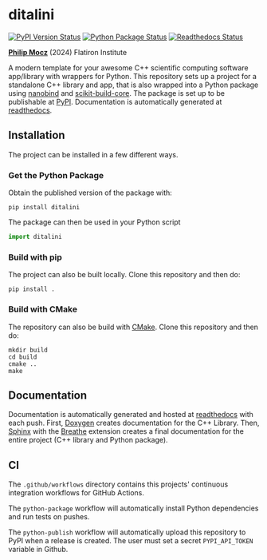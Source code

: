 # ditalini

[![PyPI Version Status][pypi-badge]][pypi-link]
[![Python Package Status][workflow-package-badge]][workflow-package-link]
[![Readthedocs Status][docs-badge]][docs-link]

[pypi-link]:               https://pypi.org/project/ditalini/
[pypi-badge]:              https://img.shields.io/pypi/v/ditalini?label=PyPI&logo=pypi
[workflow-package-link]:   https://github.com/pmocz/ditalini/actions/workflows/python-package.yml
[workflow-package-badge]:  https://github.com/pmocz/ditalini/actions/workflows/python-package.yml/badge.svg?event=push
[docs-link]:               https://ditalini.readthedocs.io/en/latest/
[docs-badge]:              https://readthedocs.org/projects/ditalini/badge/


[**Philip Mocz**](https://pmocz.github.io) (2024)
Flatiron Institute

A modern template for your awesome C++ scientific computing software app/library with wrappers for Python. 
This repository sets up a project for a standalone C++ library and app, 
that is also wrapped into a Python package using [nanobind](https://github.com/wjakob/nanobind) and
[scikit-build-core](https://scikit-build-core.readthedocs.io/en/latest/index.html).
The package is set up to be publishable at [PyPI](https://pypi.org/).
Documentation is automatically generated at [readthedocs](https://ditalini.readthedocs.io/).


## Installation

The project can be installed in a few different ways.

### Get the Python Package

Obtain the published version of the package with:

```console
pip install ditalini
```

The package can then be used in your Python script

```python
import ditalini
```

### Build with pip

The project can also be built locally. Clone this repository and then do: 

```console
pip install .
```

### Build with CMake

The repository can also be build with [CMake](https://cmake.org/). Clone this repository and then do: 

```console
mkdir build
cd build
cmake ..
make
```


## Documentation

Documentation is automatically generated and hosted at [readthedocs](https://ditalini.readthedocs.io/) with each push.
First, [Doxygen](https://www.doxygen.nl/) creates documentation for the C++ Library. 
Then, [Sphinx](https://www.sphinx-doc.org/en/master/) with the [Breathe](https://breathe.readthedocs.io/en/latest/) 
extension creates a final documentation for the entire project (C++ library and Python package).


## CI

The `.github/workflows` directory contains this projects' continuous integration workflows
for GitHub Actions. 

The `python-package` workflow will automatically install Python dependencies and run tests on pushes.

The `python-publish` workflow will automatically upload this repository to PyPI when a release is created. The user must set a secret `PYPI_API_TOKEN` variable in Github.
